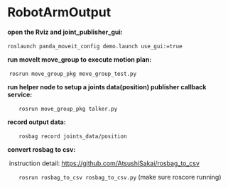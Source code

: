 # RobotArmOutput

**open the Rviz and joint_publisher_gui:**

​	`roslaunch panda_moveit_config demo.launch use_gui:=true`

**run moveIt move_group to execute motion plan:**

​	`rosrun move_group_pkg move_group_test.py` 

**run helper node to setup a joints data(position) publisher callback service:**

​	`	rosrun move_group_pkg talker.py` 

**record output data:**

​	`	rosbag record joints_data/position`

**convert rosbag to csv:**

​	instruction detail: https://github.com/AtsushiSakai/rosbag_to_csv

​	`	rosrun rosbag_to_csv rosbag_to_csv.py` (make sure roscore running)

